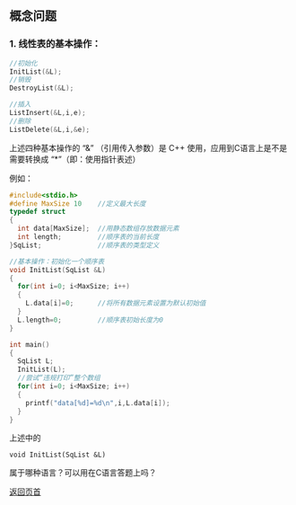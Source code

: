 ## 概念问题
### 1. 线性表的基本操作：
```C
//初始化
InitList(&L);
//销毁
DestroyList(&L);

//插入
ListInsert(&L,i,e);
//删除
ListDelete(&L,i,&e);
```
上述四种基本操作的 “&” （引用传入参数）是 C++ 使用，应用到C语言上是不是需要转换成 “*”（即：使用指针表述）

例如：
```C
#include<stdio.h>
#define MaxSize 10    //定义最大长度
typedef struct  
{
  int data[MaxSize];  //用静态数组存放数据元素
  int length;         //顺序表的当前长度
}SqList;              //顺序表的类型定义

//基本操作：初始化一个顺序表
void InitList(SqList &L)
{
  for(int i=0; i<MaxSize; i++)
  {
    L.data[i]=0;      //将所有数据元素设置为默认初始值
  }
  L.length=0;         //顺序表初始长度为0
}

int main()
{
  SqList L;
  InitList(L);
  //尝试“违规打印”整个数组
  for(int i=0; i<MaxSize; i++)
  {
    printf("data[%d]=%d\n",i,L.data[i]);
  }
}
```
上述中的
```
void InitList(SqList &L)
```
属于哪种语言？可以用在C语言答题上吗？

[返回页首](url)
